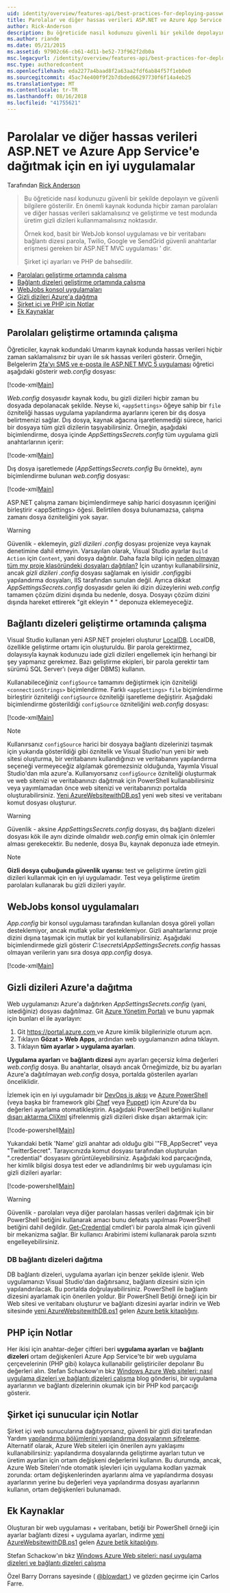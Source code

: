 ```yaml
---
uid: identity/overview/features-api/best-practices-for-deploying-passwords-and-other-sensitive-data-to-aspnet-and-azure
title: Parolalar ve diğer hassas verileri ASP.NET ve Azure App Service'e dağıtmak için en iyi yöntemler | Microsoft Docs
author: Rick-Anderson
description: Bu öğreticide nasıl kodunuzu güvenli bir şekilde depolayın ve güvenli bilgilere gösterilir. En önemli olan nokta, parolalar veya diğer Gönder hiçbir zaman depolamanız gerekir ediyor...
ms.author: riande
ms.date: 05/21/2015
ms.assetid: 97902c66-cb61-4d11-be52-73f962f2db0a
msc.legacyurl: /identity/overview/features-api/best-practices-for-deploying-passwords-and-other-sensitive-data-to-aspnet-and-azure
msc.type: authoredcontent
ms.openlocfilehash: eda2277a4baad8f2a63aa2fdf6ab84f57f1eb0e0
ms.sourcegitcommit: 45ac74e400f9f2b7dbded66297730f6f14a4eb25
ms.translationtype: MT
ms.contentlocale: tr-TR
ms.lasthandoff: 08/16/2018
ms.locfileid: "41755621"
---
```

<a name="best-practices-for-deploying-passwords-and-other-sensitive-data-to-aspnet-and-azure-app-service"></a>Parolalar ve diğer hassas verileri ASP.NET ve Azure App Service'e dağıtmak için en iyi uygulamalar
====================
Tarafından [Rick Anderson](https://github.com/Rick-Anderson)

> Bu öğreticide nasıl kodunuzu güvenli bir şekilde depolayın ve güvenli bilgilere gösterilir. En önemli kaynak kodunda hiçbir zaman parolaları ve diğer hassas verileri saklamalısınız ve geliştirme ve test modunda üretim gizli dizileri kullanmamalısınız noktasıdır.
> 
> Örnek kod, basit bir WebJob konsol uygulaması ve bir veritabanı bağlantı dizesi parola, Twilio, Google ve SendGrid güvenli anahtarlar erişmesi gereken bir ASP.NET MVC uygulaması ' dir.
> 
> Şirket içi ayarları ve PHP de bahsedilir.


- [Parolaları geliştirme ortamında çalışma](#pwd)
- [Bağlantı dizeleri geliştirme ortamında çalışma](#con)
- [WebJobs konsol uygulamaları](#wj)
- [Gizli dizileri Azure'a dağıtma](#da)
- [Şirket içi ve PHP için Notlar](#not)
- [Ek Kaynaklar](#addRes)

<a id="pwd"></a>
## <a name="working-with-passwords-in-the-development-environment"></a>Parolaları geliştirme ortamında çalışma

Öğreticiler, kaynak kodundaki Umarım kaynak kodunda hassas verileri hiçbir zaman saklamalısınız bir uyarı ile sık hassas verileri gösterir. Örneğin, Belgelerim [2fa'yı SMS ve e-posta ile ASP.NET MVC 5 uygulaması](../../../mvc/overview/security/aspnet-mvc-5-app-with-sms-and-email-two-factor-authentication.md) öğretici aşağıdaki gösterir *web.config* dosyası:

[!code-xml[Main](best-practices-for-deploying-passwords-and-other-sensitive-data-to-aspnet-and-azure/samples/sample1.xml)]

*Web.config* dosyasıdır kaynak kodu, bu gizli dizileri hiçbir zaman bu dosyada depolanacak şekilde. Neyse ki, `<appSettings>` öğeye sahip bir `file` özniteliği hassas uygulama yapılandırma ayarlarını içeren bir dış dosya belirtmenizi sağlar. Dış dosya, kaynak ağacına işaretlenmediği sürece, harici bir dosyaya tüm gizli dizilerin taşıyabilirsiniz. Örneğin, aşağıdaki biçimlendirme, dosya içinde *AppSettingsSecrets.config* tüm uygulama gizli anahtarlarının içerir:

[!code-xml[Main](best-practices-for-deploying-passwords-and-other-sensitive-data-to-aspnet-and-azure/samples/sample2.xml)]

Dış dosya işaretlemede (*AppSettingsSecrets.config* Bu örnekte), aynı biçimlendirme bulunan *web.config* dosyası:

[!code-xml[Main](best-practices-for-deploying-passwords-and-other-sensitive-data-to-aspnet-and-azure/samples/sample3.xml)]

ASP.NET çalışma zamanı biçimlendirmeye sahip harici dosyasının içeriğini birleştirir &lt;appSettings&gt; öğesi. Belirtilen dosya bulunamazsa, çalışma zamanı dosya özniteliğini yok sayar.

> [!WARNING]
> Güvenlik - eklemeyin, *gizli dizileri .config* dosyası projenize veya kaynak denetimine dahil etmeyin. Varsayılan olarak, Visual Studio ayarlar `Build Action` için `Content`, yani dosya dağıtılır. Daha fazla bilgi için [neden olmayan tüm my proje klasöründeki dosyaları dağıtılan?](https://msdn.microsoft.com/library/ee942158(v=vs.110).aspx#can_i_exclude_specific_files_or_folders_from_deployment) İçin uzantıyı kullanabilirsiniz, ancak *gizli dizileri .config* dosyası sağlamak en iyisidir *.config*gibi yapılandırma dosyaları, IIS tarafından sunulan değil. Ayrıca dikkat *AppSettingsSecrets.config* dosyasıdır gelen iki dizin düzeylerini *web.config* tamamen çözüm dizini dışında bu nedenle, dosya. Dosyayı çözüm dizini dışında hareket ettirerek &quot;git ekleyin \* &quot; deponuza eklemeyeceğiz.


<a id="con"></a>
## <a name="working-with-connection-strings-in-the-development-environment"></a>Bağlantı dizeleri geliştirme ortamında çalışma

Visual Studio kullanan yeni ASP.NET projeleri oluşturur [LocalDB](https://blogs.msdn.com/b/sqlexpress/archive/2011/07/12/introducing-localdb-a-better-sql-express.aspx). LocalDB, özellikle geliştirme ortamı için oluşturuldu. Bir parola gerektirmez, dolayısıyla kaynak kodunuzu iade gizli dizileri engellemek için herhangi bir şey yapmanız gerekmez. Bazı geliştirme ekipleri, bir parola gerektir tam sürümü SQL Server'ı (veya diğer DBMS) kullanın.

Kullanabileceğiniz `configSource` tamamını değiştirmek için özniteliği `<connectionStrings>` biçimlendirme. Farklı `<appSettings>` `file` biçimlendirme birleştirir özniteliği `configSource` özniteliği işaretleme değiştirir. Aşağıdaki biçimlendirme gösterildiği `configSource` özniteliğini *web.config* dosyası:

[!code-xml[Main](best-practices-for-deploying-passwords-and-other-sensitive-data-to-aspnet-and-azure/samples/sample4.xml?highlight=1)]

> [!NOTE]
> Kullanırsanız `configSource` harici bir dosyaya bağlantı dizelerinizi taşımak için yukarıda gösterildiği gibi öznitelik ve Visual Studio'nun yeni bir web sitesi oluşturma, bir veritabanını kullandığınızı ve veritabanını yapılandırma seçeneği vermeyeceğiz algılamak göremezsiniz olduğunda, Yayımla Visual Studio'dan mla azure'a. Kullanıyorsanız `configSource` özniteliği oluşturmak ve web sitenizi ve veritabanınızı dağıtmak için PowerShell kullanabilirsiniz veya yayımlamadan önce web sitenizi ve veritabanınızı portalda oluşturabilirsiniz. [Yeni AzureWebsitewithDB.ps1](https://gallery.technet.microsoft.com/scriptcenter/Ultimate-Create-Web-SQL-DB-9e0fdfd3) yeni web sitesi ve veritabanı komut dosyası oluşturur.


> [!WARNING]
> Güvenlik - aksine *AppSettingsSecrets.config* dosyası, dış bağlantı dizeleri dosyası kök ile aynı dizinde olmalıdır *web.config* emin olmak için önlemler alması gerekecektir. Bu nedenle, dosya Bu, kaynak deponuza iade etmeyin.


> [!NOTE]
> **Gizli dosya çubuğunda güvenlik uyarısı:** test ve geliştirme üretim gizli dizileri kullanmak için en iyi uygulamadır. Test veya geliştirme üretim parolaları kullanarak bu gizli dizileri yayılır.


<a id="wj"></a>
## <a name="webjobs-console-apps"></a>WebJobs konsol uygulamaları

*App.config* bir konsol uygulaması tarafından kullanılan dosya göreli yolları desteklemiyor, ancak mutlak yollar desteklemiyor. Gizli anahtarlarınız proje dizini dışına taşımak için mutlak bir yol kullanabilirsiniz. Aşağıdaki biçimlendirmede gizli gösterir *C:\secrets\AppSettingsSecrets.config* hassas olmayan verilerin yanı sıra dosya *app.config* dosya.

[!code-xml[Main](best-practices-for-deploying-passwords-and-other-sensitive-data-to-aspnet-and-azure/samples/sample5.xml?highlight=2)]

<a id="da"></a>
## <a name="deploying-secrets-to-azure"></a>Gizli dizileri Azure'a dağıtma

Web uygulamanızı Azure'a dağıtırken *AppSettingsSecrets.config* (yani, istediğiniz) dosyası dağıtılmaz. Git [Azure Yönetim Portalı](https://azure.microsoft.com/services/management-portal/) ve bunu yapmak için bunları el ile ayarlayın:

1. Git [ https://portal.azure.com ](https://portal.azure.com)ve Azure kimlik bilgilerinizle oturum açın.
2. Tıklayın **Gözat &gt; Web Apps**, ardından web uygulamanızın adına tıklayın.
3. Tıklayın **tüm ayarlar &gt; uygulama ayarları**.

**Uygulama ayarları** ve **bağlantı dizesi** aynı ayarları geçersiz kılma değerleri *web.config* dosya. Bu anahtarlar, olsaydı ancak Örneğimizde, biz bu ayarları Azure'a dağıtılmayan *web.config* dosya, portalda gösterilen ayarları önceliklidir.

İzlemek için en iyi uygulamadır bir [DevOps iş akışı](../../../aspnet/overview/developing-apps-with-windows-azure/building-real-world-cloud-apps-with-windows-azure/automate-everything.md) ve [Azure PowerShell](https://azure.microsoft.com/documentation/articles/install-configure-powershell/) (veya başka bir framework gibi [Chef](http://www.opscode.com/chef/) veya [Puppet](http://puppetlabs.com/puppet/what-is-puppet)) için Azure'da bu değerleri ayarlama otomatikleştirin. Aşağıdaki PowerShell betiğini kullanır [dışarı aktarma CliXml](http://www.powershellcookbook.com/recipe/PukO/securely-store-credentials-on-disk) şifrelenmiş gizli dizileri diske dışarı aktarmak için:

[!code-powershell[Main](best-practices-for-deploying-passwords-and-other-sensitive-data-to-aspnet-and-azure/samples/sample6.ps1)]

Yukarıdaki betik 'Name' gizli anahtar adı olduğu gibi '&quot;FB\_AppSecret&quot; veya "TwitterSecret". Tarayıcınızda komut dosyası tarafından oluşturulan ".credential" dosyasını görüntüleyebilirsiniz. Aşağıdaki kod parçacığında, her kimlik bilgisi dosya test eder ve adlandırılmış bir web uygulaması için gizli dizileri ayarlar:

[!code-powershell[Main](best-practices-for-deploying-passwords-and-other-sensitive-data-to-aspnet-and-azure/samples/sample7.ps1)]

> [!WARNING]
> Güvenlik - parolaları veya diğer parolaları hassas verileri dağıtmak için bir PowerShell betiğini kullanarak amacı bunu defeats yapılması PowerShell betiğini dahil değildir. [Get-Credential](https://technet.microsoft.com/library/hh849815.aspx) cmdlet'i bir parola almak için güvenli bir mekanizma sağlar. Bir kullanıcı Arabirimi istemi kullanarak parola sızıntı engelleyebilirsiniz.


### <a name="deploying-db-connection-strings"></a>DB bağlantı dizeleri dağıtma

DB bağlantı dizeleri, uygulama ayarları için benzer şekilde işlenir. Web uygulamanızı Visual Studio'dan dağıtırsanız, bağlantı dizesini sizin için yapılandırılacak. Bu portalda doğrulayabilirsiniz. PowerShell ile bağlantı dizesini ayarlamak için önerilen yoldur. Bir PowerShell Betiği örneği için bir Web sitesi ve veritabanı oluşturur ve bağlantı dizesini ayarlar indirin ve Web sitesinde [yeni AzureWebsitewithDB.ps1](https://gallery.technet.microsoft.com/scriptcenter/Ultimate-Create-Web-SQL-DB-9e0fdfd3) gelen [Azure betik kitaplığını](https://gallery.technet.microsoft.com/scriptcenter/site/search?f%5B0%5D.Type=RootCategory&amp;f%5B0%5D.Value=WindowsAzure).

<a id="not"></a>
## <a name="notes-for-php"></a>PHP için Notlar

Her ikisi için anahtar-değer çiftleri beri **uygulama ayarları** ve **bağlantı dizeleri** ortam değişkenleri Azure App Service'te bir web uygulama çerçevelerinin (PHP gibi) kolayca kullanabilir geliştiriciler depolanır Bu değerleri alın. Stefan Schackow'ın bkz [Windows Azure Web siteleri: nasıl uygulama dizeleri ve bağlantı dizeleri çalışma](https://azure.microsoft.com/blog/2013/07/17/windows-azure-web-sites-how-application-strings-and-connection-strings-work/) blog gönderisi, bir uygulama ayarlarının ve bağlantı dizelerinin okumak için bir PHP kod parçacığı gösterir.

## <a name="notes-for-on-premises-servers"></a>Şirket içi sunucular için Notlar

Şirket içi web sunucularına dağıtıyorsanız, güvenli bir gizli dizi tarafından Yardım [yapılandırma bölümlerini yapılandırma dosyalarının şifreleme](https://msdn.microsoft.com/library/ff647398.aspx). Alternatif olarak, Azure Web siteleri için önerilen aynı yaklaşımı kullanabilirsiniz: yapılandırma dosyalarında geliştirme ayarları tutun ve üretim ayarları için ortam değişkeni değerlerini kullanın. Bu durumda, ancak, Azure Web Siteleri'nde otomatik işlevleri için uygulama kodları yazmak zorunda: ortam değişkenlerinden ayarlarını alma ve yapılandırma dosyası ayarlarının yerine bu değerleri veya yapılandırma dosyası ayarlarının kullanın, ortam değişkenleri bulunamadı.

<a id="addRes"></a>
## <a name="additional-resources"></a>Ek Kaynaklar

Oluşturan bir web uygulaması + veritabanı, betiği bir PowerShell örneği için ayarlar bağlantı dizesi + uygulama ayarları, indirme [yeni AzureWebsitewithDB.ps1](https://gallery.technet.microsoft.com/scriptcenter/Ultimate-Create-Web-SQL-DB-9e0fdfd3) gelen [Azure betik kitaplığını](https://gallery.technet.microsoft.com/scriptcenter/site/search?f%5B0%5D.Type=RootCategory&amp;f%5B0%5D.Value=WindowsAzure). 

Stefan Schackow'ın bkz [Windows Azure Web siteleri: nasıl uygulama dizeleri ve bağlantı dizeleri çalışma](https://azure.microsoft.com/blog/2013/07/17/windows-azure-web-sites-how-application-strings-and-connection-strings-work/)


Özel Barry Dorrans sayesinde ( [ @blowdart ](https://twitter.com/blowdart) ) ve gözden geçirme için Carlos Farre.
